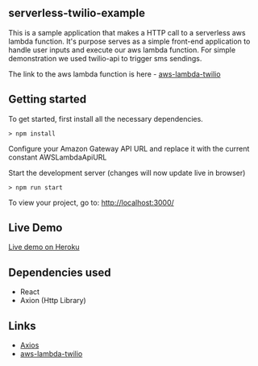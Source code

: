 ## serverless-twilio-example

This is a sample application that makes a HTTP call to a serverless aws lambda function. It's purpose serves as a simple front-end application to handle user inputs and execute our aws lambda function. For simple demonstration we used twilio-api to trigger sms sendings.

The link to the aws lambda function is here - [aws-lambda-twilio](https://github.com/mrshawn191/aws-lambda-twilio)

## Getting started

To get started, first install all the necessary dependencies.
```
> npm install
```

Configure your Amazon Gateway API URL and replace it with the current constant AWSLambdaApiURL

Start the development server (changes will now update live in browser)
```
> npm run start
```

To view your project, go to: [http://localhost:3000/](http://localhost:3000/)

## Live Demo
[Live demo on Heroku](https://frozen-beyond-34446.herokuapp.com/)


## Dependencies used
- React
- Axion (Http Library)

## Links

- [Axios](https://github.com/mzabriskie/axios)
- [aws-lambda-twilio](https://github.com/mzabriskie/axios)
